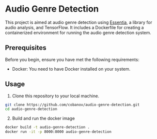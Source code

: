# Audio Genre Detection

This project is aimed at audio genre detection using [Essentia](https://essentia.upf.edu/), a library for audio analysis, and TensorFlow. It includes a Dockerfile for creating a containerized environment for running the audio genre detection system.

## Prerequisites

Before you begin, ensure you have met the following requirements:

- Docker: You need to have Docker installed on your system.

## Usage

1. Clone this repository to your local machine.

```bash
git clone https://github.com/cobanov/audio-genre-detection.git
cd audio-genre-detection
```

2. Build  and run the docker image

```bash
docker build -t audio-genre-detection .
docker run -it -p 8000:8000 audio-genre-detection
```
